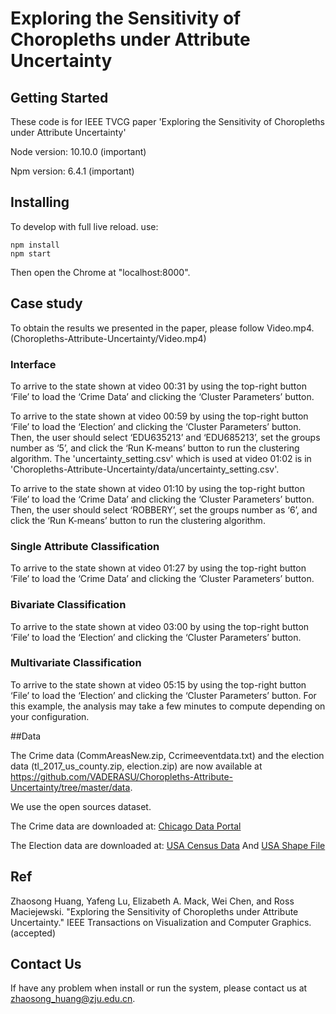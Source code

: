 # Exploring the Sensitivity of Choropleths under Attribute Uncertainty


## Getting Started

These code is for IEEE TVCG paper 'Exploring the Sensitivity of Choropleths under Attribute Uncertainty'

Node version: 10.10.0 (important)

Npm version: 6.4.1 (important)

## Installing
To develop with full live reload. use:
```
npm install
npm start 
```

Then open the Chrome at "localhost:8000".

## Case study
To obtain the results we presented in the paper, please follow Video.mp4. (Choropleths-Attribute-Uncertainty/Video.mp4)

### Interface

To arrive to the state shown at video 00:31 by using the top-right button ‘File’ to load the ‘Crime Data’ and clicking the ‘Cluster Parameters’ button.

To arrive to the state shown at video 00:59 by using the top-right button ‘File’ to load the ‘Election’ and clicking the ‘Cluster Parameters’ button. Then, the user should select ‘EDU635213’ and ‘EDU685213’, set the groups number as ‘5’, and click the ‘Run K-means’ button to run the clustering algorithm. The 'uncertainty_setting.csv' which is used at video 01:02 is in 'Choropleths-Attribute-Uncertainty/data/uncertainty_setting.csv'.

To arrive to the state shown at video 01:10 by using the top-right button ‘File’ to load the ‘Crime Data’ and clicking the ‘Cluster Parameters’ button. Then, the user should select ‘ROBBERY’, set the groups number as ‘6’, and click the ‘Run K-means’ button to run the clustering algorithm.

### Single Attribute Classification

To arrive to the state shown at video 01:27 by using the top-right button ‘File’ to load the ‘Crime Data’ and clicking the ‘Cluster Parameters’ button.

### Bivariate Classification

To arrive to the state shown at video 03:00 by using the top-right button ‘File’ to load the ‘Election’ and clicking the ‘Cluster Parameters’ button.

### Multivariate Classification

To arrive to the state shown at video 05:15 by using the top-right button ‘File’ to load the ‘Election’ and clicking the ‘Cluster Parameters’ button.
For this example, the analysis may take a few minutes to compute depending on your configuration.

##Data

The Crime data (CommAreasNew.zip, Ccrimeeventdata.txt) and the election data (tl_2017_us_county.zip, election.zip) are now available at https://github.com/VADERASU/Choropleths-Attribute-Uncertainty/tree/master/data.

We use the open sources dataset.

The Crime data are downloaded at:
[Chicago Data Portal](https://data.cityofchicago.org/Public-Safety/Crimes-2015/vwwp-7yr9) 

The Election data are downloaded at:
[USA Census Data](https://geodacenter.github.io/data-and-lab//county_election_2012_2016-variables/)
And [USA Shape File](http://www2.census.gov/geo/tiger/TIGER2017/COUNTY/)

## Ref
Zhaosong Huang, Yafeng Lu, Elizabeth A. Mack, Wei Chen, and Ross Maciejewski. "Exploring the Sensitivity of Choropleths under Attribute Uncertainty." IEEE Transactions on Visualization and Computer Graphics. (accepted)

## Contact Us
If have any problem when install or run the system, please contact us at zhaosong_huang@zju.edu.cn.
